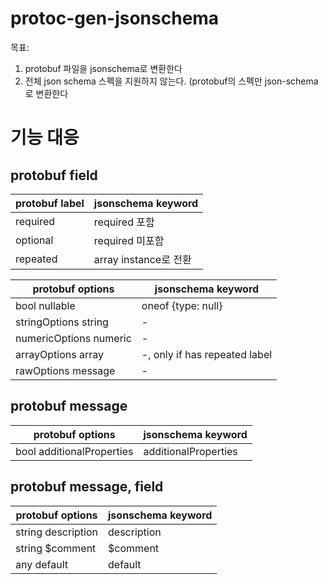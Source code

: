 # protoc-gen-jsonschema

목표:

1. protobuf 파일을 jsonschema로 변환한다
2. 전체 json schema 스펙을 지원하지 않는다. (protobuf의 스펙만 json-schema로 변환한다

# 기능 대응

## protobuf field

| protobuf label | jsonschema    keyword |
|----------------|-----------------------|
| required       | required 포함           |
| optional       | required 미포함          |
| repeated       | array instance로 전환    |

| protobuf options       | jsonschema keyword        |
|------------------------|---------------------------|
| bool nullable          | oneof {type: null}        |
| stringOptions string   | -                         |
| numericOptions numeric | -                         |
| arrayOptions array     | -, only if has repeated label |
| rawOptions message     | -                         |



## protobuf message

| protobuf options          | jsonschema keyword   |
|---------------------------|----------------------|
| bool additionalProperties | additionalProperties |

## protobuf message, field
| protobuf options | jsonschema keyword |
|------------------|--------------------|
| string description | description        |
| string $comment   | $comment           |
| any default      | default            |

